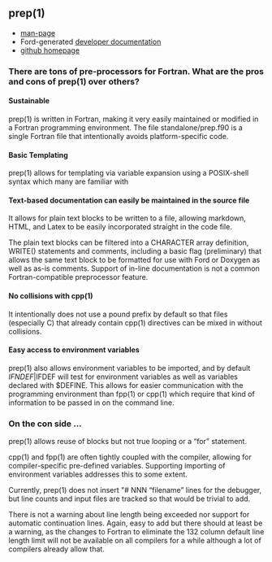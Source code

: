 ## prep(1)

- [man-page](prep.1.html)
- Ford-generated [developer documentation](fpm-ford/index.html)
- [github homepage](https://github.com/urbanjost/prep)

### There are tons of pre-processors for Fortran. What are the pros and cons of prep(1) over others?

#### Sustainable

   prep(1) is written in Fortran, making it very easily maintained
   or modified in a Fortran programming environment. The file
   standalone/prep.f90 is a single Fortran file that intentionally avoids
   platform-specific code.
   
#### Basic Templating

   prep(1)  allows for templating via variable expansion using a POSIX-shell
   syntax which many are familiar with

#### Text-based documentation can easily be maintained in the source file

   It allows for plain text blocks to be written to a file, allowing
   markdown, HTML, and Latex to be easily incorporated straight in the
   code file.
   
   The plain text blocks can be filtered into a CHARACTER array
   definition, WRITE() statements and comments, including a basic flag
   (preliminary) that allows the same text block to be formatted for use
   with Ford or Doxygen as well as as-is comments. Support of in-line
   documentation is not a common Fortran-compatible preprocessor feature.

#### No collisions with cpp(1)

   It intentionally does not use a pound prefix by default so that files
   (especially C) that already contain cpp(1) directives can be mixed in
   without collisions.
   
#### Easy access to environment variables

   prep(1) also allows environment variables to be imported, and by default
   $IFNDEF|$IFDEF will test for environment variables as well as variables
   declared with $DEFINE. This allows for easier communication with the
   programming environment than fpp(1) or cpp(1) which require that kind of
   information to be passed in on the command line.

### On the con side ...

prep(1) allows reuse of blocks but not true looping or a “for”
statement.

cpp(1) and fpp(1) are often tightly coupled with the compiler, allowing
for compiler-specific pre-defined variables. Supporting importing of
environment variables addresses this to some extent.

Currently, prep(1) does not insert "# NNN “filename” lines for the
debugger, but line counts and input files are tracked so that would be
trivial to add.

There is not a warning about line length being exceeded nor support for
automatic continuation lines. Again, easy to add but there should at
least be a warning, as the changes to Fortran to eliminate the 132 column
default line length limit will not be available on all compilers for a
while although a lot of compilers already allow that.
